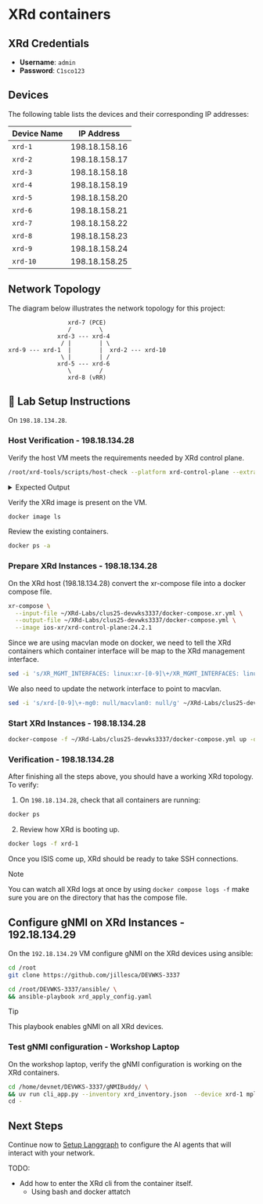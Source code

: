 # XRd containers

## XRd Credentials

- **Username**: `admin`
- **Password**: `C1sco123`

## Devices

The following table lists the devices and their corresponding IP addresses:

| **Device Name** | **IP Address** |
| --------------- | -------------- |
| `xrd-1`         | 198.18.158.16  |
| `xrd-2`         | 198.18.158.17  |
| `xrd-3`         | 198.18.158.18  |
| `xrd-4`         | 198.18.158.19  |
| `xrd-5`         | 198.18.158.20  |
| `xrd-6`         | 198.18.158.21  |
| `xrd-7`         | 198.18.158.22  |
| `xrd-8`         | 198.18.158.23  |
| `xrd-9`         | 198.18.158.24  |
| `xrd-10`        | 198.18.158.25  |

## Network Topology

The diagram below illustrates the network topology for this project:

```plaintext
                 xrd-7 (PCE)
                 /        \
              xrd-3 --- xrd-4
               / |        | \
xrd-9 --- xrd-1  |        |  xrd-2 --- xrd-10
               \ |        | /
              xrd-5 --- xrd-6
                 \        /
                 xrd-8 (vRR)
```

## 🧪 Lab Setup Instructions

On `198.18.134.28`.

### Host Verification - 198.18.134.28

Verify the host VM meets the requirements needed by XRd control plane.

```bash
/root/xrd-tools/scripts/host-check --platform xrd-control-plane --extra-checks docker --extra-checks xr-compose
```

<details>
<summary>Expected Output</summary>

```bash
root@xrd-host:~# /root/xrd-tools/scripts/host-check --platform xrd-control-plane --extra-checks docker --extra-checks xr-compose
==============================
Platform checks - xrd-control-plane
==============================
PASS -- CPU architecture (x86_64)
PASS -- CPU cores (16)
PASS -- Kernel version (5.4)
PASS -- Base kernel modules
        Installed module(s): dummy, nf_tables
PASS -- Cgroups (v1)
PASS -- Inotify max user instances
        64000 - this is expected to be sufficient for 16 XRd instance(s).
PASS -- Inotify max user watches
        64000 - this is expected to be sufficient for 16 XRd instance(s).
PASS -- Socket kernel parameters (valid settings)
PASS -- UDP kernel parameters (valid settings)
INFO -- Core pattern (core files managed by the host)
PASS -- ASLR (full randomization)
WARN -- Linux Security Modules
        AppArmor is enabled. XRd is currently unable to run with the
        default docker profile, but can be run with
        '--security-opt apparmor=unconfined' or equivalent.
        However, some features might not work, such as ZTP.
PASS -- RAM
        Available RAM is 7.9 GiB.
        This is estimated to be sufficient for 3 XRd instance(s), although memory
        usage depends on the running configuration.
        Note that any swap that may be available is not included.

==============================
Extra checks
==============================

xr-compose checks
-----------------------
PASS -- docker-compose (version 1.25.0)
PASS -- PyYAML (installed)
PASS -- Bridge iptables (disabled)

==================================================================
!! Host NOT set up correctly for xrd-control-plane !!
------------------------------------------------------------------
Extra checks passed: xr-compose
==================================================================
root@xrd-host:~#
```

</details>

Verify the XRd image is present on the VM.

```bash
docker image ls
```

Review the existing containers.

```bash
docker ps -a
```

### Prepare XRd Instances - 198.18.134.28

On the XRd host (198.18.134.28) convert the xr-compose file into a docker compose file.

```bash
xr-compose \
  --input-file ~/XRd-Labs/clus25-devwks3337/docker-compose.xr.yml \
  --output-file ~/XRd-Labs/clus25-devwks3337/docker-compose.yml \
  --image ios-xr/xrd-control-plane:24.2.1
```

Since we are using macvlan mode on docker, we need to tell the XRd containers which container interface will be map to the XRd management interface.

```bash
sed -i 's/XR_MGMT_INTERFACES: linux:xr-[0-9]\+/XR_MGMT_INTERFACES: linux:eth0/g' ~/XRd-Labs/clus25-devwks3337/docker-compose.yml
```

We also need to update the network interface to point to macvlan.

```bash
sed -i 's/xrd-[0-9]\+-mg0: null/macvlan0: null/g' ~/XRd-Labs/clus25-devwks3337/docker-compose.yml
```

### Start XRd Instances - 198.18.134.28

```bash
docker-compose -f ~/XRd-Labs/clus25-devwks3337/docker-compose.yml up -d
```

### Verification - 198.18.134.28

After finishing all the steps above, you should have a working XRd topology. To verify:

1. On `198.18.134.28`, check that all containers are running:

```bash
docker ps
```

2. Review how XRd is booting up.

```bash
docker logs -f xrd-1
```

Once you ISIS come up, XRd should be ready to take SSH connections.

> [!NOTE]  
> You can watch all XRd logs at once by using `docker compose logs -f` make sure you are on the directory that has the compose file.

## Configure gNMI on XRd Instances - 192.18.134.29

On the `192.18.134.29` VM configure gNMI on the XRd devices using ansible:

```bash
cd /root
git clone https://github.com/jillesca/DEVWKS-3337
```

```bash
cd /root/DEVWKS-3337/ansible/ \
&& ansible-playbook xrd_apply_config.yaml
```

> [!TIP]
> This playbook enables gNMI on all XRd devices.

### Test gNMI configuration - Workshop Laptop

On the workshop laptop, verify the gNMI configuration is working on the XRd containers.

```bash
cd /home/devnet/DEVWKS-3337/gNMIBuddy/ \
&& uv run cli_app.py --inventory xrd_inventory.json  --device xrd-1 mpls --detail \
cd -
```

## Next Steps

Continue now to [Setup Langgraph](SETUP_LANGGRAPH.md) to configure the AI agents that will interact with your network.

TODO:

- Add how to enter the XRd cli from the container itself.
  - Using bash and docker attatch
